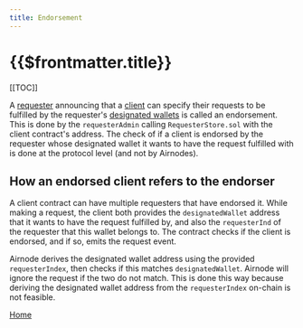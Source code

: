 ```yaml
---
title: Endorsement
---
```


# {{$frontmatter.title}}

[[TOC]]

A [requester](/request-response-protocol/requester.md) announcing that a [client](/request-response-protocol/client.md) can specify their requests to be fulfilled by the requester's [designated wallets](/request-response-protocol/designated-wallet.md) is called an endorsement.
This is done by the `requesterAdmin` calling `RequesterStore.sol` with the client contract's address.
The check of if a client is endorsed by the requester whose designated wallet it wants to have the request fulfilled with is done at the protocol level (and not by Airnodes).

## How an endorsed client refers to the endorser

A client contract can have multiple requesters that have endorsed it.
While making a request, the client both provides the `designatedWallet` address that it wants to have the request fulfilled by, and also the `requesterInd` of the requester that this wallet belongs to.
The contract checks if the client is endorsed, and if so, emits the request event.

Airnode derives the designated wallet address using the provided `requesterIndex`, then checks if this matches `designatedWallet`.
Airnode will ignore the request if the two do not match.
This is done this way because deriving the designated wallet address from the `requesterIndex` on-chain is not feasible.

[Home](/README.md#requestreponse-protocol)